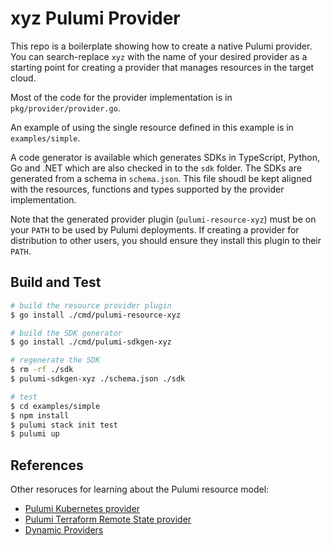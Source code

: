 # xyz Pulumi Provider

This repo is a boilerplate showing how to create a native Pulumi provider.  You can search-replace `xyz` with the name of your desired provider as a starting point for creating a provider that manages resources in the target cloud.

Most of the code for the provider implementation is in `pkg/provider/provider.go`.  

An example of using the single resource defined in this example is in `examples/simple`.

A code generator is available which generates SDKs in TypeScript, Python, Go and .NET which are also checked in to the `sdk` folder.  The SDKs are generated from a schema in `schema.json`.  This file shoudl be kept aligned with the resources, functions and types supported by the provider implementation.

Note that the generated provider plugin (`pulumi-resource-xyz`) must be on your `PATH` to be used by Pulumi deployments.  If creating a provider for distribution to other users, you should ensure they install this plugin to their `PATH`.


## Build and Test

```bash
# build the resource provider plugin
$ go install ./cmd/pulumi-resource-xyz

# build the SDK generator
$ go install ./cmd/pulumi-sdkgen-xyz

# regenerate the SDK
$ rm -rf ./sdk
$ pulumi-sdkgen-xyz ./schema.json ./sdk

# test
$ cd examples/simple
$ npm install
$ pulumi stack init test
$ pulumi up
```

## References

Other resoruces for learning about the Pulumi resource model:
* [Pulumi Kubernetes provider](https://github.com/pulumi/pulumi-kubernetes/blob/master/provider/pkg/provider/provider.go)
* [Pulumi Terraform Remote State provider](https://github.com/pulumi/pulumi-terraform/blob/master/provider/cmd/pulumi-resource-terraform/provider.go)
* [Dynamic Providers](https://www.pulumi.com/docs/intro/concepts/programming-model/#dynamicproviders)
